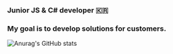 ### Junior JS & C# developer 🇰🇷
### My goal is to develop solutions for customers.
![Anurag's GitHub stats](https://github-readme-stats.vercel.app/api?username=moveoh1004&theme=dark&show_icons=true)
<!--
**moveoh1004/moveoh1004** is a ✨ _special_ ✨ repository because its `README.md` (this file) appears on your GitHub profile.

Here are some ideas to get you started:

- 🔭 I’m currently working on ...
- 🌱 I’m currently learning ...
- 👯 I’m looking to collaborate on ...
- 🤔 I’m looking for help with ...
- 💬 Ask me about ...
- 📫 How to reach me: ...
- 😄 Pronouns: ...
- ⚡ Fun fact: ...
-->
